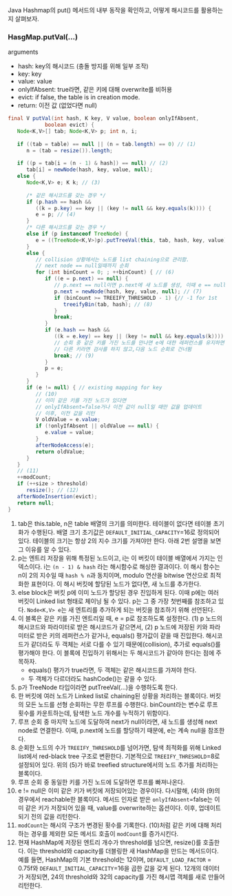 Java Hashmap의 put() 메서드의 내부 동작을 확인하고, 어떻게 해시코드를 활용하는지 살펴보자.

### HasgMap.putVal(...)
arguments
 * hash: key의 해시코드 (충돌 방지를 위해 일부 조작)
 * key: key
 * value: value
 * onlyIfAbsent: true라면, 같은 키에 대해 overwrite를 비허용
 * evict: if false, the table is in creation mode.
 * return: 이전 값 (없었다면 null)

```java
final V putVal(int hash, K key, V value, boolean onlyIfAbsent,
            boolean evict) {
   Node<K,V>[] tab; Node<K,V> p; int n, i;
   
   if ((tab = table) == null || (n = tab.length) == 0) // (1)
      n = (tab = resize()).length; 
   
   if ((p = tab[i = (n - 1) & hash]) == null) // (2)
      tab[i] = newNode(hash, key, value, null);
   else {
      Node<K,V> e; K k; // (3)
      
      /* 같은 해시코드를 갖는 경우 */
      if (p.hash == hash &&
         ((k = p.key) == key || (key != null && key.equals(k)))) {
         e = p; // (4)
      }
      /* 다른 해시코드를 갖는 경우 */
      else if (p instanceof TreeNode) {
         e = ((TreeNode<K,V>)p).putTreeVal(this, tab, hash, key, value); // (5)
      }
      else {
         // collision 상황에서는 노드를 list chaining으로 관리함.
         // next node == null일때까지 순회
         for (int binCount = 0; ; ++binCount) { // (6)
            if ((e = p.next) == null) {
               // p.next == null이면 p.next에 새 노드를 생성, 이때 e == null로 유지됨
               p.next = newNode(hash, key, value, null); // (7)
               if (binCount >= TREEIFY_THRESHOLD - 1) {// -1 for 1st
                  treeifyBin(tab, hash); // (8)
               }
               break;
            }
            if (e.hash == hash &&
               ((k = e.key) == key || (key != null && key.equals(k)))) {
               // 순회 중 같은 키를 가진 노드를 만나면 e에 대한 레퍼런스를 유지하면서 escape
               // 다른 키라면 검사를 하지 않고,다음 노드 순회로 건너뜀
               break; // (9)
            }
            p = e;
         }
      }
      if (e != null) { // existing mapping for key
         // (10)
         // 이미 같은 키를 가진 노드가 있다면
         // onlyIfAbsent=false거나 이전 값이 null일 때만 값을 업데이트
         // 이후, 이전 값을 리턴
         V oldValue = e.value;
         if (!onlyIfAbsent || oldValue == null) {
            e.value = value;
         }
         afterNodeAccess(e);
         return oldValue;
      }
   }
   // (11)
   ++modCount;
   if (++size > threshold)
      resize(); // (12)
   afterNodeInsertion(evict);
   return null;
}
```

1. tab은 this.table, n은 table 배열의 크기를 의미한다. 테이블이 없다면 테이블 초기화가 수행된다. 배열 크기 초기값은 `DEFAULT_INITIAL_CAPACITY`=16로 정의되어있다. 테이블의 크기는 항상 2의 지수 크기를 가져야만 한다. 아래 2번 설명을 보면 그 이유를 알 수 있다.
2. p는 엔트리 저장을 위해 특정된 노드이고, i는 이 버킷이 테이블 배열에서 가지는 인덱스이다. i는 `(n - 1) & hash` 라는 해시함수로 해싱한 결과이다. 이 해시 함수는 n이 2의 지수일 때 `hash % n`과 동치이며, modulo 연산을 bitwise 연산으로 최적화한 표현이다. 이 해시 버킷에 할당된 노드가 없다면, 새 노드를 추가한다. 
3. else block은 버킷 p에 이미 노드가 할당된 경우 진입하게 된다. 이때 p에는 여러 버킷이 Linked list 형태로 체이닝 될 수 있다. p는 그 중 가장 첫번째를 참조하고 있다. `Node<K,V> e`는 새 엔트리를 추가하게 되는 버킷을 참조하기 위해 선언된다.
4. 이 블록은 같은 키를 가진 엔트리일 때, e = p로 참조하도록 설정한다. (1) p 노드의 해시코드와 파라미터로 받은 해시코드가 같으면서, (2) p 노드에 저장된 키와 파라미터로 받은 키의 레퍼런스가 같거나, equals() 평가값이 같을 때 진입한다. 해시코드가 같더라도 두 객체는 서로 다를 수 있기 때문에(collision), 추가로 equals()를 평가해야 한다. 이 블록에 진입하기 위해서는 두 해시코드가 같아야 한다는 점에 주목하자.
    - equals() 평가가 true라면, 두 객체는 같은 해시코드를 가져야 한다.
    - 두 객체가 다르더라도 hashCode()는 같을 수 있다.
5. p가 TreeNode 타입이라면 putTreeVal(...)을 수행하도록 한다.
6. 한 버킷에 여러 노드가 Linked list로 chaining된 상황을 처리하는 블록이다. 버킷의 모든 노드를 선형 순회하는 무한 루프를 수행한다. binCount라는 변수로 루프 횟수를 카운트하는데, 탐색한 노드 개수를 누적하기 위함이다. 
7. 루프 순회 중 마지막 노드에 도달하여 next가 null이라면, 새 노드를 생성해 next node로 연결한다. 이때, p.next에 노드를 할당하기 때문에, e는 계속 null을 참조한다.
8. 순회한 노드의 수가 `TREEIFY_THRESHOLD`를 넘어가면, 탐색 최적화를 위해 Linked list에서 red-black tree 구조로 변환한다. 기본적으로 `TREEIFY_THRESHOLD`=8로 설정되어 있다. 위의 (5)가 바로 treefied structure에서의 노드 추가를 처리하는 블록이다.
9. 루프 순회 중 동일한 키를 가진 노드에 도달하면 루프를 빠져나온다. 
10. e != null은 이미 같은 키가 버킷에 저장되어있는 경우이다. 다시말해, (4)와 (9)의 경우에서 reachable한 블록이다. 메서드 인자로 받은 `onlyIfAbsent`=false는 이미 같은 키가 저장되어 있을 때, value를 overwrite하는 옵션이다. 이후, 업데이트 되기 전의 값을 리턴한다.
11. `modCount`는 해시의 구조가 변경된 횟수를 기록한다. (10)처럼 같은 키에 대해 처리하는 경우를 제외한 모든 메서드 호출이 `modCount`를 증가시킨다.
12. 현재 HashMap에 저장된 엔트리 개수가 threshold를 넘으면, resize()를 호출한다. 이는 threshold와 capacity를 더블링한 새 HashMap을 만드는 메서드이다. 예를 들면, HashMap의 기본 threshold는 12이며, `DEFAULT_LOAD_FACTOR` = 0.75f와 `DEFAULT_INITIAL_CAPACITY`=16을 곱한 값을 갖게 된다. 12개의 데이터가 저장되면, 24의 threshold와 32의 capacity를 가진 해시맵 객체를 새로 만들어 리턴한다.  